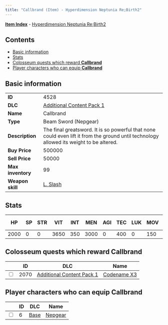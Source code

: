 ```yaml
---
title: "Callbrand (Item) - Hyperdimension Neptunia Re;Birth2"
---
```


[**Item Index**](/neptunia/rb2/item/index.html) - [Hyperdimension Neptunia Re;Birth2](/neptunia/rb2)

## Contents

- [Basic information](#basic-information)
- [Stats](#stats)
- [Colosseum quests which reward **Callbrand**](#colosseum-quests-which-reward-callbrand)
- [Player characters who can equip **Callbrand**](#player-characters-who-can-equip-callbrand)

## Basic information

|   |   |
| -- | -- |
| **ID** | 4528 |
| **DLC** | [Additional Content Pack 1](/neptunia/rb2/dlc/3-pack1.html) |
| **Name** | Callbrand |
| **Type** | Beam Sword (Nepgear) |
| **Description** | The final greatsword. It is so powerful that none could even lift it from the ground until technology allowed its weight to be altered. |
| **Buy Price** | 500000 |
| **Sell Price** | 50000 |
| **Max inventory** | 99 |
| **Weapon skill** | [L. Slash](/neptunia/rb2/skill/0-2-l-slash.html) |

## Stats

| HP | SP | STR | VIT | INT | MEN | AGI | TEC | LUK | MOV | Fire res. | Ice res. | Wind res. | Lightning res. |
| -- | -- | --- | --- | --- | --- | --- | --- | --- | --- | --------- | -------- | --------- | -------------- |
| 2000 | 0 | 0 | 3650 | 350 | 3000 | 0 | 400 | 0 | 150 | 0 | 0 | 0 | 0 |

## Colosseum quests which reward **Callbrand**

|    | ID | DLC | Name |
| -- | -- | --- | ---- |
| <input type="checkbox" id="rb2-colosseum-3-2070" class="trackbox" /> | 2070 | [Additional Content Pack 1](/neptunia/rb2/dlc/3-pack1.html) | [Codename X3](/neptunia/rb2/colosseum/3-2070-codename-x3.html) |

## Player characters who can equip **Callbrand**

|    | ID | DLC | Name |
| -- | -- | --- | ---- |
| <input type="checkbox" id="rb2-player-0-6" class="trackbox" /> | 6 | [Base](/neptunia/rb2/dlc/0-base.html) | [Nepgear](/neptunia/rb2/player/0-6-nepgear.html) |